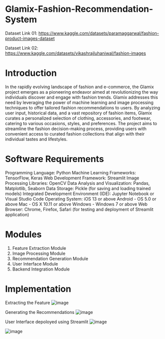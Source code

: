 # Glamix-Fashion-Recommendation-System

Dataset Link 01: https://www.kaggle.com/datasets/paramaggarwal/fashion-product-images-dataset

Dataset Link 02: https://www.kaggle.com/datasets/vikashrajluhaniwal/fashion-images

# Introduction
In the rapidly evolving landscape of fashion and e-commerce, the Glamix project emerges as a pioneering endeavor aimed at revolutionizing the way individuals discover and engage with fashion trends. Glamix addresses this need by leveraging the power of machine learning and image processing techniques to offer tailored fashion recommendations to users. By analyzing user input, historical data, and a vast repository of fashion items, Glamix curates a personalized selection of clothing, accessories, and footwear, catering to various occasions, styles, and preferences. The project aims to streamline the fashion decision-making process, providing users with convenient access to curated fashion collections that align with their individual tastes and lifestyles.

# Software Requirements
Programming Language: Python
Machine Learning Frameworks: TensorFlow, Keras
Web Development Framework: Streamlit
Image Processing Libraries: OpenCV
Data Analysis and Visualization: Pandas, Matplotlib, Seaborn
Data Storage: Pickle (for saving and loading trained models)
Integrated Development Environment (IDE): Jupyter Notebook or Visual Studio Code
Operating System: iOS 13 or above
Android - OS 5.0 or above
Mac - OS X 10.11 or above
Windows - Windows 7 or above
Web Browser: Chrome, Firefox, Safari (for testing and deployment of Streamlit application)

# Modules
1. Feature Extraction Module
2. Image Processing Module
3. Recommendation Generation Module
4. User Interface Module
5. Backend Integration Module

# Implementation
Extracting the Feature
![image](https://github.com/user-attachments/assets/591ce255-b1d0-4d08-8cde-853f03ead691)


Generating the Recommendations
![image](https://github.com/user-attachments/assets/0cae9a89-cd10-4b07-8d60-b196f264b092)

User Interface depoloyed using Streamlit
![image](https://github.com/user-attachments/assets/0543fd1c-ce49-4636-9b32-62c795743769)

![image](https://github.com/user-attachments/assets/8969c96d-e8c6-44e2-ac7c-4d528d5e150b)

